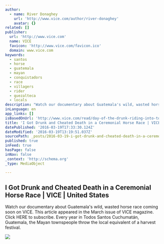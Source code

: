 ```yaml
---
author:
  - name: River Donaghey
    url: 'http://www.vice.com/author/river-donaghey'
    avatar: {}
related: []
publisher:
  url: 'http://www.vice.com'
  name: VICE
  favicon: 'http://www.vice.com/favicon.ico'
  domain: www.vice.com
keywords:
  - santos
  - horse
  - guatemala
  - mayan
  - conquistadors
  - race
  - villagers
  - rider
  - quezalteca
  - locals
description: "Watch our documentary about Guatemala's wild, wasted horse race coming soon on VICE. This article appeared in the March issue of VICE magazine. Click HERE to subscribe. Every year in Todos Santos Cuchumatán, Guatemala, the Mayan townspeople throw the local equivalent of a harvest festival."
inLanguage: en
app_links: []
isBasedOnUrl: 'http://www.vice.com/read/day-of-the-drunk-riding-into-town-for-a-traditional-rager-v23n1'
title: 'I Got Drunk and Cheated Death in a Ceremonial Horse Race | VICE | United States'
datePublished: '2016-03-19T17:33:30.124Z'
dateModified: '2016-03-19T13:19:51.037Z'
sourcePath: _posts/2016-03-19-i-got-drunk-and-cheated-death-in-a-ceremonial-horse-race-or-v.md
published: true
inFeed: true
hasPage: false
inNav: false
_context: 'http://schema.org'
_type: MediaObject

---
```

<article style=""><h1>I Got Drunk and Cheated Death in a Ceremonial Horse Race | VICE | United States</h1><p>Watch our documentary about Guatemala's wild, wasted horse race coming soon on VICE. This article appeared in the March issue of VICE magazine. Click HERE to subscribe. Every year in Todos Santos Cuchumatán, Guatemala, the Mayan townspeople throw the local equivalent of a harvest festival.</p><img src="https://vice-images.vice.com/images/articles/meta/2016/03/15/day-of-the-drunk-riding-into-town-for-a-traditional-rager-v23n1-1458077456.jpg?resize=*:*&amp;output-quality=75" /></article>